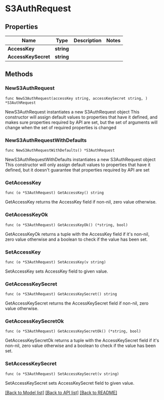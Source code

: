 # S3AuthRequest

## Properties

Name | Type | Description | Notes
------------ | ------------- | ------------- | -------------
**AccessKey** | **string** |  | 
**AccessKeySecret** | **string** |  | 

## Methods

### NewS3AuthRequest

`func NewS3AuthRequest(accessKey string, accessKeySecret string, ) *S3AuthRequest`

NewS3AuthRequest instantiates a new S3AuthRequest object
This constructor will assign default values to properties that have it defined,
and makes sure properties required by API are set, but the set of arguments
will change when the set of required properties is changed

### NewS3AuthRequestWithDefaults

`func NewS3AuthRequestWithDefaults() *S3AuthRequest`

NewS3AuthRequestWithDefaults instantiates a new S3AuthRequest object
This constructor will only assign default values to properties that have it defined,
but it doesn't guarantee that properties required by API are set

### GetAccessKey

`func (o *S3AuthRequest) GetAccessKey() string`

GetAccessKey returns the AccessKey field if non-nil, zero value otherwise.

### GetAccessKeyOk

`func (o *S3AuthRequest) GetAccessKeyOk() (*string, bool)`

GetAccessKeyOk returns a tuple with the AccessKey field if it's non-nil, zero value otherwise
and a boolean to check if the value has been set.

### SetAccessKey

`func (o *S3AuthRequest) SetAccessKey(v string)`

SetAccessKey sets AccessKey field to given value.


### GetAccessKeySecret

`func (o *S3AuthRequest) GetAccessKeySecret() string`

GetAccessKeySecret returns the AccessKeySecret field if non-nil, zero value otherwise.

### GetAccessKeySecretOk

`func (o *S3AuthRequest) GetAccessKeySecretOk() (*string, bool)`

GetAccessKeySecretOk returns a tuple with the AccessKeySecret field if it's non-nil, zero value otherwise
and a boolean to check if the value has been set.

### SetAccessKeySecret

`func (o *S3AuthRequest) SetAccessKeySecret(v string)`

SetAccessKeySecret sets AccessKeySecret field to given value.



[[Back to Model list]](../README.md#documentation-for-models) [[Back to API list]](../README.md#documentation-for-api-endpoints) [[Back to README]](../README.md)


